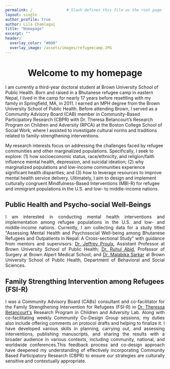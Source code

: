 ```yaml
---
permalink: /               # Slash defines this file as the root page
layout: single 
author_profile: true
author: Lila Chamlagai
title: "Homepage"
excerpt: ""
header:
  overlay_color: "#000"
  overlay_image: /assets/images/refugeecamp.JPG
---
```



# <center> Welcome to my homepage</center> 

<audio autoplay loop style="display: none;">
    <source src="/assets/sound.mp3" type="audio/mpeg">
    Your browser does not support the audio element.
</audio>


<p align="justify">
  
  I am currently a third-year doctoral student at Brown University School of Public Health. Born and raised in a Bhutanese refugee camp in eastern Nepal, I lived in the camp for nearly 17 years before resettling with my family in Springfield, MA, in 2011. I earned an MPH degree from the Brown University School of Public Health. Before attending Brown, I served as a Community Advisory Board (CAB) member in Community-Based Participatory Research (CBPR) with Dr. Theresa Betancourt’s Research Program on Children and Adversity (RPCA) at the Boston College School of Social Work, where I assisted to investigate cultural norms and traditions related to family-strengthening interventions.

My research interests focus on addressing the challenges faced by refugee communities and other marginalized populations. Specifically, I seek to explore: (1) how socioeconomic status, race/ethnicity, and religion/faith influence mental health, depression, and suicidal ideation; (2) why marginalized populations and low-income communities experience significant health disparities; and (3) how to leverage resources to improve mental health service delivery. Ultimately, I aim to design and implement culturally congruent Mindfulness-Based Interventions (MBI-R) for refugee and immigrant populations in the U.S. and low- to middle-income nations. 
</p>

## Public Health and Psycho-social Well-Beings

<p align="justify">
I am interested in conducting mental health interventions and implementation among refugee populations in the U.S. and low- and middle-income nations. Currently, I am collecting data for a study titled "Assessing Mental Health and Psychosocial Well-being among Bhutanese Refugees and Outpatients in Nepal: A Cross-sectional Study" with guidance from mentors and supervisors: <a href = "https://vivo.brown.edu/display/jproulx">Dr. Jeffrey Proulx</a>, Assistant Professor at Brown University School of Public Health; <a href = "https://vivo.brown.edu/display/rabid">Dr. Ruhul Abid</a>, Professor of Surgery at Brown Alpert Medical School; and <a href = "https://vivo.brown.edu/display/msarker1">Dr. Malabika Sarkar</a> at Brown University School of Public Health, Department of Behavioral and Social Sciences.
</p>

## Family Strengthing Intervention among Refugees (FSI-R)

<p align="justify">
I was a Community Advisory Board (CABs) consultant and co-facilitator for the Family Strengthening Intervention for Refugees (FSI-R) in <a href="https://www.bc.edu/bc-web/schools/ssw/faculty/faculty-directory/theresa-betancourt.html">Dr. Theressa Betancourt's</a> Research Program in Children and Adversity Lab. Along with co-facilitating weekly Community Co-Design Group sessions, my duties also include offering comments on protocol drafts and helping to finalize it. I have developed various skills in planning, carrying out, and assessing interventions, publishing manuscripts, and sharing the results with a broader audience in various contexts, including community, national, and worldwide conferences.This feedback process and co-design approach have deepened my understanding of effectively incorporating Community Based Participatory Research (CBPR) to ensure our strategies are culturally sensitive and contextually appropriate.
</p>







